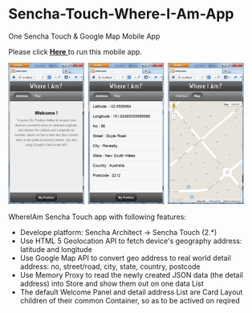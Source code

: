 Sencha-Touch-Where-I-Am-App
===========================

One Sencha Touch & Google Map Mobile App

Please click <a href="http://demo.ebizdesigner.com/whereiam" target="_blank"> <b>Here</b> </a> to run this mobile app.

<div name="thumbnail">
<img width=30% src="whereiam-welcome.jpg"></img>&nbsp;
<img width=30% src="whereiam-address.jpg"></img>&nbsp;
<img width=30% src="whereiam-map.jpg"></img>&nbsp;
</div>

WhereIAm Sencha Touch app with following features: 
- Develope platform: Sencha Architect -> Sencha Touch (2.*)
- Use HTML 5 Geolocation API to fetch device's geography address: latitude and longitude
- Use Google Map API to convert geo address to real world detail address: no, street/road, city, state, country, postcode
- Use Memory Proxy to read the newly created JSON data (the detail address) into Store and show them out on one data List
- The default Welcome Panel and detail address List are Card Layout children of their common Container, so as to be actived on reqired

